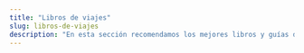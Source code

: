 ```yaml
---
title: "Libros de viajes"
slug: libros-de-viajes
description: "En esta sección recomendamos los mejores libros y guías de viajes, además de otros géneros que consideramos de utilidad para las mujeres viajeras."
---
```



